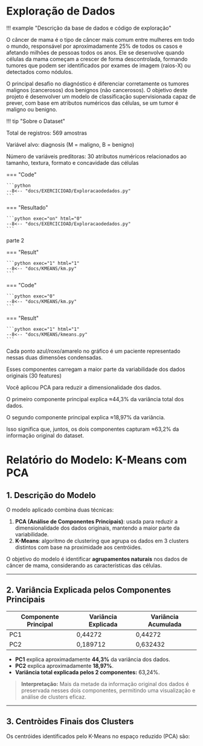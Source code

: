 # Exploração de Dados

!!! example "Descrição da base de dados e código de exploração"

O câncer de mama é o tipo de câncer mais comum entre mulheres em todo o mundo, responsável por aproximadamente 25% de todos os casos e afetando milhões de pessoas todos os anos. Ele se desenvolve quando células da mama começam a crescer de forma descontrolada, formando tumores que podem ser identificados por exames de imagem (raios-X) ou detectados como nódulos.

O principal desafio no diagnóstico é diferenciar corretamente os tumores malignos (cancerosos) dos benignos (não cancerosos). O objetivo deste projeto é desenvolver um modelo de classificação supervisionada capaz de prever, com base em atributos numéricos das células, se um tumor é maligno ou benigno.

!!! tip "Sobre o Dataset"

Total de registros: 569 amostras

Variável alvo: diagnosis (M = maligno, B = benigno)

Número de variáveis preditoras: 30 atributos numéricos relacionados ao tamanho, textura, formato e concavidade das células


=== "Code"

    ```python
    --8<-- "docs/EXERCICIOAD/Exploracaodedados.py"
    ``` 
=== "Resultado"

    ```python exec="on" html="0"
    --8<-- "docs/EXERCICIOAD/Exploracaodedados.py"
    ```






parte 2



=== "Result"

    ```python exec="1" html="1"
    --8<-- "docs/KMEANS/km.py"
    ```

=== "Code"

    ```python exec="0"
    --8<-- "docs/KMEANS/km.py"
    ```

=== "Result"

    ```python exec="1" html="1"
    --8<-- "docs/KMEANS/kmeans.py"
    ```

Cada ponto azul/roxo/amarelo no gráfico é um paciente representado nessas duas dimensões condensadas.

Esses componentes carregam a maior parte da variabilidade dos dados originais (30 features)

Você aplicou PCA para reduzir a dimensionalidade dos dados.

O primeiro componente principal explica ≈44,3% da variância total dos dados.

O segundo componente principal explica ≈18,97% da variância.

Isso significa que, juntos, os dois componentes capturam ≈63,2% da informação original do dataset.

# Relatório do Modelo: K-Means com PCA

## 1. Descrição do Modelo
O modelo aplicado combina duas técnicas:

1. **PCA (Análise de Componentes Principais)**: usada para reduzir a dimensionalidade dos dados originais, mantendo a maior parte da variabilidade.  
2. **K-Means**: algoritmo de clustering que agrupa os dados em 3 clusters distintos com base na proximidade aos centróides.

O objetivo do modelo é identificar **agrupamentos naturais** nos dados de câncer de mama, considerando as características das células.

---

## 2. Variância Explicada pelos Componentes Principais

| Componente Principal | Variância Explicada | Variância Acumulada |
|---------------------|-------------------|-------------------|
| PC1                 | 0,44272           | 0,44272           |
| PC2                 | 0,189712          | 0,632432          |

- **PC1** explica aproximadamente **44,3%** da variância dos dados.  
- **PC2** explica aproximadamente **18,97%**.  
- **Variância total explicada pelos 2 componentes:** 63,24%.  

> **Interpretação:** Mais da metade da informação original dos dados é preservada nesses dois componentes, permitindo uma visualização e análise de clusters eficaz.

---

## 3. Centròides Finais dos Clusters

Os centróides identificados pelo K-Means no espaço reduzido (PCA) são:

